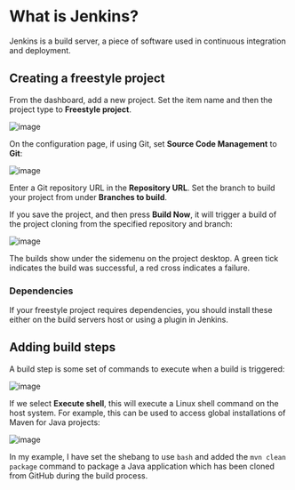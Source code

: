 # What is Jenkins?

Jenkins is a build server, a piece of software used in continuous integration and deployment.

## Creating a freestyle project

From the dashboard, add a new project. Set the item name and then the project type to **Freestyle project**.

![image](https://user-images.githubusercontent.com/29315632/215785477-3177e572-6f6e-4ca8-b42f-528b781c736d.png)

On the configuration page, if using Git, set **Source Code Management** to **Git**:

![image](https://user-images.githubusercontent.com/29315632/215785964-d56d4afd-00d3-473b-9b28-7725ec8026ff.png)

Enter a Git repository URL in the **Repository URL**. Set the branch to build your project from under **Branches to build**.

If you save the project, and then press **Build Now**, it will trigger a build of the project cloning from the specified repository and branch:

![image](https://user-images.githubusercontent.com/29315632/215789030-24e42ae2-4cdd-442f-a51e-3031ff125fc0.png)
 
 The builds show under the sidemenu on the project desktop. A green tick indicates the build was successful, a red cross indicates a failure.

### Dependencies

If your freestyle project requires dependencies, you should install these either on the build servers host or using a plugin in Jenkins.

## Adding build steps

A build step is some set of commands to execute when a build is triggered:

![image](https://user-images.githubusercontent.com/29315632/216031105-38782b02-a04b-49ea-9d90-c4f1e624da2f.png)

If we select **Execute shell**, this will execute a Linux shell command on the host system. For example, this can be used to access global installations of Maven for Java projects:

![image](https://user-images.githubusercontent.com/29315632/216031542-7ea714f9-0577-4406-9fa5-507ed9d8e361.png)

In my example, I have set the shebang to use `bash` and added the `mvn clean package` command to package a Java application which has been cloned from GitHub during the build process.
